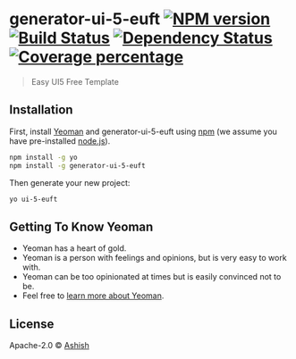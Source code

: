 # generator-ui-5-euft [![NPM version][npm-image]][npm-url] [![Build Status][travis-image]][travis-url] [![Dependency Status][daviddm-image]][daviddm-url] [![Coverage percentage][coveralls-image]][coveralls-url]
> Easy UI5 Free Template 

## Installation

First, install [Yeoman](http://yeoman.io) and generator-ui-5-euft using [npm](https://www.npmjs.com/) (we assume you have pre-installed [node.js](https://nodejs.org/)).

```bash
npm install -g yo
npm install -g generator-ui-5-euft
```

Then generate your new project:

```bash
yo ui-5-euft
```

## Getting To Know Yeoman

 * Yeoman has a heart of gold.
 * Yeoman is a person with feelings and opinions, but is very easy to work with.
 * Yeoman can be too opinionated at times but is easily convinced not to be.
 * Feel free to [learn more about Yeoman](http://yeoman.io/).

## License

Apache-2.0 © [Ashish]()


[npm-image]: https://badge.fury.io/js/generator-ui-5-euft.svg
[npm-url]: https://npmjs.org/package/generator-ui-5-euft
[travis-image]: https://travis-ci.com/Aashish28\/generator-ui-5-euft.svg?branch=master
[travis-url]: https://travis-ci.com/Aashish28\/generator-ui-5-euft
[daviddm-image]: https://david-dm.org/Aashish28\/generator-ui-5-euft.svg?theme=shields.io
[daviddm-url]: https://david-dm.org/Aashish28\/generator-ui-5-euft
[coveralls-image]: https://coveralls.io/repos/Aashish28\/generator-ui-5-euft/badge.svg
[coveralls-url]: https://coveralls.io/r/Aashish28\/generator-ui-5-euft
